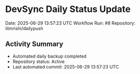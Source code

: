 # DevSync Daily Status Update
Date: 2025-06-29 13:57:23 UTC
Workflow Run: #8
Repository: iitmrishi/dailypush

## Activity Summary
- Automated daily backup completed
- Repository status: Active
- Last automated commit: 2025-06-29 13:57:23 UTC

